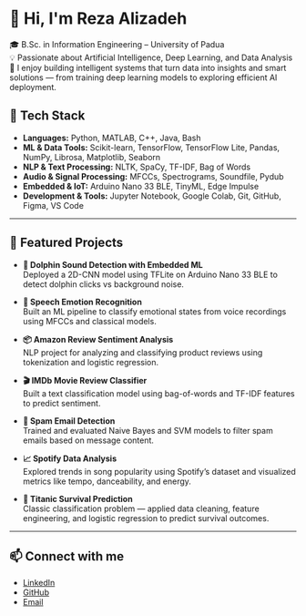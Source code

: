 # 👋 Hi, I'm Reza Alizadeh

🎓 B.Sc. in Information Engineering – University of Padua  
💡 Passionate about Artificial Intelligence, Deep Learning, and Data Analysis  
🚀 I enjoy building intelligent systems that turn data into insights and smart solutions — from training deep learning models to exploring efficient AI deployment.

## 🔧 Tech Stack

- **Languages:** Python, MATLAB, C++, Java, Bash  
- **ML & Data Tools:** Scikit-learn, TensorFlow, TensorFlow Lite, Pandas, NumPy, Librosa, Matplotlib, Seaborn  
- **NLP & Text Processing:** NLTK, SpaCy, TF-IDF, Bag of Words  
- **Audio & Signal Processing:** MFCCs, Spectrograms, Soundfile, Pydub  
- **Embedded & IoT:** Arduino Nano 33 BLE, TinyML, Edge Impulse  
- **Development & Tools:** Jupyter Notebook, Google Colab, Git, GitHub, Figma, VS Code
---

## 🚀 Featured Projects

- **🐬 Dolphin Sound Detection with Embedded ML**  
  Deployed a 2D-CNN model using TFLite on Arduino Nano 33 BLE to detect dolphin clicks vs background noise.

- **🎤 Speech Emotion Recognition**  
  Built an ML pipeline to classify emotional states from voice recordings using MFCCs and classical models.

- **📦 Amazon Review Sentiment Analysis**  
  NLP project for analyzing and classifying product reviews using tokenization and logistic regression.

- **🎬 IMDb Movie Review Classifier**  
  Built a text classification model using bag-of-words and TF-IDF features to predict sentiment.

- **📩 Spam Email Detection**  
  Trained and evaluated Naive Bayes and SVM models to filter spam emails based on message content.

- **📈 Spotify Data Analysis**  
  Explored trends in song popularity using Spotify’s dataset and visualized metrics like tempo, danceability, and energy.

- **🚢 Titanic Survival Prediction**  
  Classic classification problem — applied data cleaning, feature engineering, and logistic regression to predict survival outcomes.

---

## 📫 Connect with me
- [LinkedIn](https://www.linkedin.com/in/reza-alizadeh-6a5847244/)
- [GitHub](https://github.com/rezaalizadeh)
- [Email](mailto:rezaalizaadeh@gmail.com)
